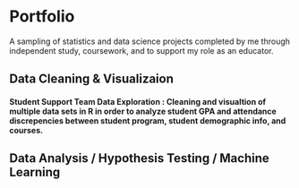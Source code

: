 # Portfolio

A sampling of statistics and data science projects completed by me through independent study, coursework, and to support my role as an educator.

## Data Cleaning & Visualizaion

#### Student Support Team Data Exploration : Cleaning and visualtion of multiple data sets in R in order to analyze student GPA and attendance discrepencies between student program, student demographic info, and courses.


## Data Analysis / Hypothesis Testing / Machine Learning

  
